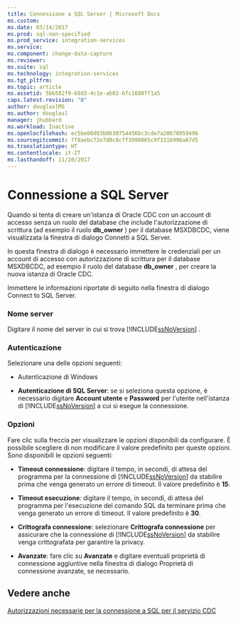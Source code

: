 ```yaml
---
title: Connessione a SQL Server | Microsoft Docs
ms.custom: 
ms.date: 03/14/2017
ms.prod: sql-non-specified
ms.prod_service: integration-services
ms.service: 
ms.component: change-data-capture
ms.reviewer: 
ms.suite: sql
ms.technology: integration-services
ms.tgt_pltfrm: 
ms.topic: article
ms.assetid: 5bb582f9-68d3-4c1e-ab02-6fc16807f1a5
caps.latest.revision: "8"
author: douglaslMS
ms.author: douglasl
manager: jhubbard
ms.workload: Inactive
ms.openlocfilehash: ec5be00d83b0630754456bc3cde7a20678959496
ms.sourcegitcommit: 7f8aebc72e7d0c8cff3990865c9f1316996a67d5
ms.translationtype: HT
ms.contentlocale: it-IT
ms.lasthandoff: 11/20/2017
---
```

# <a name="connection-to-sql-server"></a>Connessione a SQL Server
  Quando si tenta di creare un'istanza di Oracle CDC con un account di accesso senza un ruolo del database che include l'autorizzazione di scrittura (ad esempio il ruolo **db_owner** ) per il database MSXDBCDC, viene visualizzata la finestra di dialogo Connetti a SQL Server.  
  
 In questa finestra di dialogo è necessario immettere le credenziali per un account di accesso con autorizzazione di scrittura per il database MSXDBCDC, ad esempio il ruolo del database **db_owner** , per creare la nuova istanza di Oracle CDC.  
  
 Immettere le informazioni riportate di seguito nella finestra di dialogo Connect to SQL Server.  
  
### <a name="server-name"></a>Nome server  
 Digitare il nome del server in cui si trova [!INCLUDE[ssNoVersion](../../includes/ssnoversion-md.md)] .  
  
### <a name="authentication"></a>Autenticazione  
 Selezionare una delle opzioni seguenti:  
  
-   Autenticazione di Windows  
  
-   **Autenticazione di SQL Server**: se si seleziona questa opzione, è necessario digitare **Account utente** e **Password** per l'utente nell'istanza di [!INCLUDE[ssNoVersion](../../includes/ssnoversion-md.md)] a cui si esegue la connessione.  
  
### <a name="options"></a>Opzioni  
 Fare clic sulla freccia per visualizzare le opzioni disponibili da configurare. È possibile scegliere di non modificare il valore predefinito per queste opzioni. Sono disponibili le opzioni seguenti:  
  
-   **Timeout connessione**: digitare il tempo, in secondi, di attesa del programma per la connessione di [!INCLUDE[ssNoVersion](../../includes/ssnoversion-md.md)] da stabilire prima che venga generato un errore di timeout. Il valore predefinito è **15**.  
  
-   **Timeout esecuzione**: digitare il tempo, in secondi, di attesa del programma per l'esecuzione del comando SQL da terminare prima che venga generato un errore di timeout. Il valore predefinito è **30**.  
  
-   **Crittografa connessione**: selezionare **Crittografa connessione** per assicurare che la connessione di [!INCLUDE[ssNoVersion](../../includes/ssnoversion-md.md)] da stabilire venga crittografata per garantire la privacy.  
  
-   **Avanzate**: fare clic su **Avanzate** e digitare eventuali proprietà di connessione aggiuntive nella finestra di dialogo Proprietà di connessione avanzate, se necessario.  
  
## <a name="see-also"></a>Vedere anche  
 [Autorizzazioni necessarie per la connessione a SQL per il servizio CDC](../../integration-services/change-data-capture/sql-server-connection-required-permissions-for-the-cdc-service.md)  
  
  
